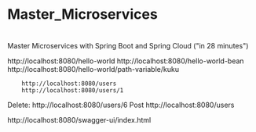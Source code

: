 # Master_Microservices
# 
Master Microservices with Spring Boot and Spring Cloud ("in 28 minutes")



http://localhost:8080/hello-world
http://localhost:8080/hello-world-bean
http://localhost:8080/hello-world/path-variable/kuku


        http://localhost:8080/users
        http://localhost:8080/users/1
Delete: http://localhost:8080/users/6
Post    http://localhost:8080/users

http://localhost:8080/swagger-ui/index.html 